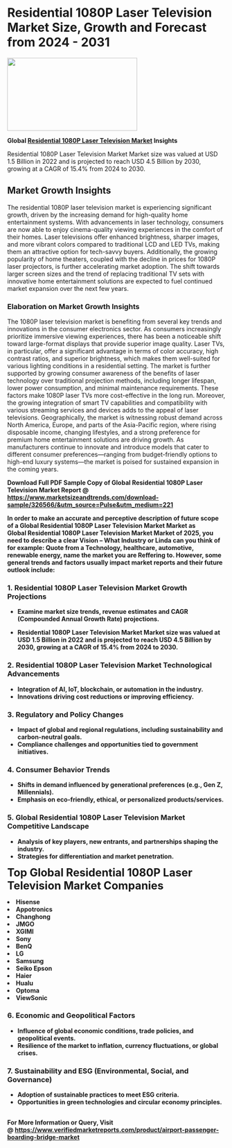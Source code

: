 <H1>Residential 1080P Laser Television Market Size, Growth and Forecast from 2024 - 2031</H1><img class="aligncenter size-medium wp-image-584254" src="https://thirdeyenews.in/wp-content/uploads/2024/09/Global-Market-Research-300x168.jpeg" alt="" width="300" height="168" /><p><strong>Global&nbsp;<a href="https://www.marketsizeandtrends.com/download-sample/326566/&amp;utm_source=Pulse&amp;utm_medium=221">Residential 1080P Laser Television Market</a> Insights</strong></p><p>Residential 1080P Laser Television Market Market size was valued at USD 1.5 Billion in 2022 and is projected to reach USD 4.5 Billion by 2030, growing at a CAGR of 15.4% from 2024 to 2030.</p><p><h2>Market Growth Insights</h2> The residential 1080P laser television market is experiencing significant growth, driven by the increasing demand for high-quality home entertainment systems. With advancements in laser technology, consumers are now able to enjoy cinema-quality viewing experiences in the comfort of their homes. Laser televisions offer enhanced brightness, sharper images, and more vibrant colors compared to traditional LCD and LED TVs, making them an attractive option for tech-savvy buyers. Additionally, the growing popularity of home theaters, coupled with the decline in prices for 1080P laser projectors, is further accelerating market adoption. The shift towards larger screen sizes and the trend of replacing traditional TV sets with innovative home entertainment solutions are expected to fuel continued market expansion over the next few years. <p><strong></strong></p> <h3>Elaboration on Market Growth Insights</h3> The 1080P laser television market is benefiting from several key trends and innovations in the consumer electronics sector. As consumers increasingly prioritize immersive viewing experiences, there has been a noticeable shift toward large-format displays that provide superior image quality. Laser TVs, in particular, offer a significant advantage in terms of color accuracy, high contrast ratios, and superior brightness, which makes them well-suited for various lighting conditions in a residential setting. The market is further supported by growing consumer awareness of the benefits of laser technology over traditional projection methods, including longer lifespan, lower power consumption, and minimal maintenance requirements. These factors make 1080P laser TVs more cost-effective in the long run. Moreover, the growing integration of smart TV capabilities and compatibility with various streaming services and devices adds to the appeal of laser televisions. Geographically, the market is witnessing robust demand across North America, Europe, and parts of the Asia-Pacific region, where rising disposable income, changing lifestyles, and a strong preference for premium home entertainment solutions are driving growth. As manufacturers continue to innovate and introduce models that cater to different consumer preferences—ranging from budget-friendly options to high-end luxury systems—the market is poised for sustained expansion in the coming years. <p><strong></p><p><span class=""><strong>Download Full PDF Sample Copy of Global Residential 1080P Laser Television Market Report</strong> @ <a href="https://www.marketsizeandtrends.com/download-sample/326566/&amp;utm_source=Pulse&amp;utm_medium=221" target="_blank">https://www.marketsizeandtrends.com/download-sample/326566/&amp;utm_source=Pulse&amp;utm_medium=221</a></span></p><p>In order to make an accurate and perceptive description of future scope of a Global&nbsp;Residential 1080P Laser Television Market Market as Global&nbsp;Residential 1080P Laser Television Market Market of 2025, you need to describe a clear Vision &ndash; What Industry or Linda can you think of for example: Quote from a Technology, healthcare, automotive, renewable energy, name the market you are Reffering to. However, some general trends and factors usually impact market reports and their future outlook include:</p><h3>1.&nbsp;<strong>Residential 1080P Laser Television Market Growth Projections</strong></h3><ul><li>Examine market size trends, revenue estimates and CAGR (Compounded Annual Growth Rate) projections.</li><li><p>Residential 1080P Laser Television Market Market size was valued at USD 1.5 Billion in 2022 and is projected to reach USD 4.5 Billion by 2030, growing at a CAGR of 15.4% from 2024 to 2030.</p></li></ul><h3>2.&nbsp;<strong>Residential 1080P Laser Television Market Technological Advancements</strong></h3><ul><li>Integration of AI, IoT, blockchain, or automation in the industry.</li><li>Innovations driving cost reductions or improving efficiency.</li></ul><h3>3.&nbsp;<strong>Regulatory and Policy Changes</strong></h3><ul><li>Impact of global and regional regulations, including sustainability and carbon-neutral goals.</li><li>Compliance challenges and opportunities tied to government initiatives.</li></ul><h3>4.&nbsp;<strong>Consumer Behavior Trends</strong></h3><ul><li>Shifts in demand influenced by generational preferences (e.g., Gen Z, Millennials).</li><li>Emphasis on eco-friendly, ethical, or personalized products/services.</li></ul><h3>5.&nbsp;<strong>Global Residential 1080P Laser Television Market Competitive Landscape</strong></h3><ul><li>Analysis of key players, new entrants, and partnerships shaping the industry.</li><li>Strategies for differentiation and market penetration.</li></ul><p data-pm-slice="1 1 []"><span style="color: inherit; font-family: inherit; font-size: 25px;">Top Global Residential 1080P Laser Television Market Companies</span></p><div class="" data-test-id=""><p><li>Hisense</li><li> Appotronics</li><li> Changhong</li><li> JMGO</li><li> XGIMI</li><li> Sony</li><li> BenQ</li><li> LG</li><li> Samsung</li><li> Seiko Epson</li><li> Haier</li><li> Hualu</li><li> Optoma</li><li> ViewSonic</li></p></div><h3>6.&nbsp;<strong>Economic and Geopolitical Factors</strong></h3><ul><li>Influence of global economic conditions, trade policies, and geopolitical events.</li><li>Resilience of the market to inflation, currency fluctuations, or global crises.</li></ul><h3>7.&nbsp;<strong>Sustainability and ESG (Environmental, Social, and Governance)</strong></h3><ul><li>Adoption of sustainable practices to meet ESG criteria.</li><li>Opportunities in green technologies and circular economy principles.</li></ul><h2><strong style="font-size: 14px;">For More Information or Query, Visit @&nbsp;</strong><a style="background-color: #ffffff; font-size: 14px;" href="https://www.marketsizeandtrends.com/report/residential-1080p-laser-television-market/" target="_blank">https://www.verifiedmarketreports.com/product/airport-passenger-boarding-bridge-market</a></h2>
